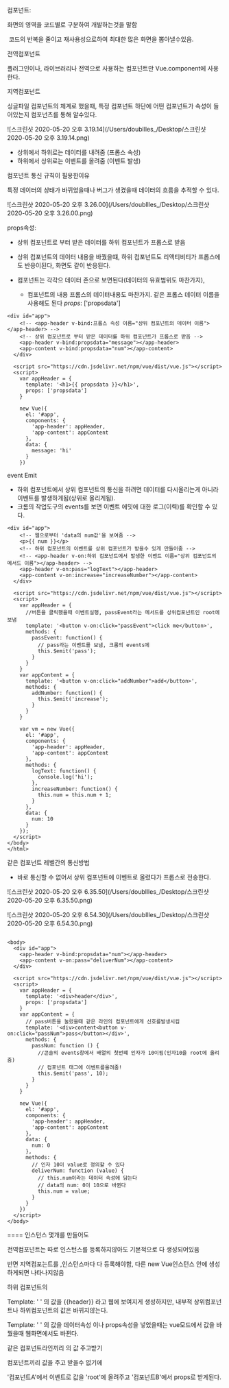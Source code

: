 컴포넌트:

 화면의 영역을 코드별로 구분하여 개발하는것을 말함

​	코드의 반복을 줄이고 재사용성으로하여 최대한 많은 화면을 뽑아낼수있음.





전역컴포넌트

플러그인이나, 라이브러리나 전역으로 사용하는 컴포넌트만 Vue.component에 사용한다.

지역컴포넌트

싱글파일 컴포넌트의 체계로 했을때, 특정 컴포넌트 하단에 어떤 컴포넌트가 속성이 들어있는지 컴포넌츠를 통해 알수있다.



![스크린샷 2020-05-20 오후 3.19.14](/Users/doubllles_/Desktop/스크린샷 2020-05-20 오후 3.19.14.png)

- 상위에서 하위로는 데이터를 내려줌 (프롭스 속성)
- 하위에서 상위로는 이벤트를 올려줌 (이벤트 발생)



컴포넌트 통신 규칙이 필용한이유

특정 데이터의 상태가 바뀌었을때나 버그가 생겼을때 데이터의 흐름을 추적할 수 있다.

![스크린샷 2020-05-20 오후 3.26.00](/Users/doubllles_/Desktop/스크린샷 2020-05-20 오후 3.26.00.png)



props속성:

- 상위 컴포넌트로 부터 받은 데이터를 하위 컴포넌트가 프롭스로 받음

- 상위 컴포넌트의 데이터 내용을 바꿨을떄, 하위 컴포넌트도 리액티비티가 프롭스에도 반응이된다, 화면도 같이 반응된다.
- 컴포넌트는 각각으 데이터 존으로 보면된다(데이터의 유효범위도 마찬가지),
  - 컴포넌트의 내용 프롬스의 데이터내용도 마찬가지. 같은 프롭스 데이터 이름을 사용해도 된다 *props*: ['propsdata']

```
<div id="app">
    <!-- <app-header v-bind:프롭스 속성 이름="상위 컴포넌트의 데이터 이름"></app-header> -->
    <!-- 상위 컴포넌트로 부터 받은 데이터를 하위 컴포넌트가 프롭스로 받음 -->
    <app-header v-bind:propsdata="message"></app-header>
    <app-content v-bind:propsdata="num"></app-content>
  </div>

  <script src="https://cdn.jsdelivr.net/npm/vue/dist/vue.js"></script>
  <script>
    var appHeader = {
      template: '<h1>{{ propsdata }}</h1>',
      props: ['propsdata']
    }

    new Vue({
      el: '#app',
      components: {
        'app-header': appHeader,
        'app-content': appContent
      },
      data: {
        message: 'hi'
      }
    })
```



event Emit

- 하위 컴포넌트에서 상위 컴포넌트의 통신을 하려면 데이터를 다시올리는게 아니라 이벤트를 발생하게됨(상위로 올리게됨).
- 크롬의 작업도구의 events를 보면 이벤트 에밋에 대한 로그(이력)를 확인할 수 있다.



```
<div id="app">
    <!-- 웹으로부터 'data의 num값'을 보여줌 -->
    <p>{{ num }}</p>
    <!-- 하위 컴포넌트의 이벤트를 상위 컴포넌트가 받을수 있게 만들어줌 -->
    <!-- <app-header v-on:하위 컴포넌트에서 발생한 이벤트 이름="상위 컴포넌트의 메서드 이름"></app-header> -->
    <app-header v-on:pass="logText"></app-header>
    <app-content v-on:increase="increaseNumber"></app-content>
  </div>

  <script src="https://cdn.jsdelivr.net/npm/vue/dist/vue.js"></script>
  <script>
    var appHeader = {
      //버튼을 클릭했을때 이벤트실행, passEvent라는 메서드를 상위컴포넌트인 root에 보냄
      template: '<button v-on:click="passEvent">click me</button>',
      methods: {
        passEvent: function() {
          // pass라는 이벤트를 보냄, 크롬의 events에
          this.$emit('pass');
        }
      }
    }
    var appContent = {
      template: '<button v-on:click="addNumber">add</button>',
      methods: {
        addNumber: function() {
          this.$emit('increase');
        }
      }
    }

    var vm = new Vue({
      el: '#app',
      components: {
        'app-header': appHeader,
        'app-content': appContent
      },
      methods: {
        logText: function() {
          console.log('hi');
        },
        increaseNumber: function() {
          this.num = this.num + 1;
        }
      },
      data: {
        num: 10
      }
    });
  </script>
</body>
</html>
```



같은 컴포넌트 레벨간의 통신방법

- 바로 통신할 수 없어서 상위 컴포넌트에 이벤트로 올렸다가 프롭스로 전송한다.

![스크린샷 2020-05-20 오후 6.35.50](/Users/doubllles_/Desktop/스크린샷 2020-05-20 오후 6.35.50.png)

![스크린샷 2020-05-20 오후 6.54.30](/Users/doubllles_/Desktop/스크린샷 2020-05-20 오후 6.54.30.png)

```

<body>
  <div id="app">
    <app-header v-bind:propsdata="num"></app-header>
    <app-content v-on:pass="deliverNum"></app-content>
  </div>

  <script src="https://cdn.jsdelivr.net/npm/vue/dist/vue.js"></script>
  <script>
    var appHeader = {
      template: '<div>header</div>',
      props: ['propsdata']
    }
    var appContent = {
      // pass버튼을 눌렀을때 같은 라인의 컴포넌트에게 신호를발생시킴
      template: '<div>content<button v-on:click="passNum">pass</button></div>',
      methods: {
        passNum: function () {
          //콘솔의 events창에서 배열의 첫번쨰 인자가 10이됨(인자10을 root에 올려줌)
          // 컴포넌트 태그에 이벤트를올려줌!
          this.$emit('pass', 10);
        }
      }
    }

    new Vue({
      el: '#app',
      components: {
        'app-header': appHeader,
        'app-content': appContent
      },
      data: {
        num: 0
      },
      methods: {
        // 인자 10이 value로 정의할 수 있다
        deliverNum: function (value) {
          // this.num이라는 데이터 속성에 담는다 
          // data의 num: 0이 10으로 바뀐다 
          this.num = value;
        }
      }
    })
  </script>
</body>
```






====
인스턴스 몇개를 만들어도

전역컴포넌트는 따로 인스턴스를 등록하지않아도 기본적으로 다 생성되어있음

반면 지역컴포는트를 ,인스턴스마다 다 등록해야함,
		다른 new Vue인스턴스 안에  생성하게되면 나타나지않음



하위 컴포넌트의

Template: ' ' 의 값을 {{header}} 라고 웹에 보여지게 생성하지만, 내부적 상위컴포넌트나 하위컴포넌트의 값은 바뀌지않는다.

Template: ' ' 의 값을 데이터속성 이나 props속성을 넣었을때는 vue모드에서 값을 바꿨을때 웹화면에서도 바뀐다.



같은 컴포넌트라인끼리 의 값 주고받기

컴포넌트끼리 값을 주고 받을수 없기에

'컴포넌트A'에서 이벤트로 값을 'root'에 올려주고 '컴포넌트B'에서 props로 받게된다.